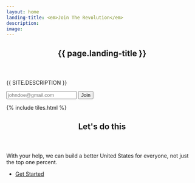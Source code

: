 ```yaml
---
layout: home
landing-title: <em>Join The Revolution</em>
description:
image:
---
```


<!-- Banner -->
<section id="banner" class="major">
	<div class="inner">
		<header class="major">
			<h1>{{ page.landing-title }}</h1>
		</header>
		<div class="content">
			<p style="text-transform: uppercase;">{{ site.description }}</p>
			<form id="email-signup" autocomplete="on">
				<input type="email" name="email"  placeholder="johndoe@gmail.com"/>
				<button type="submit">Join</button>
			</form>
			<!-- <ul class="actions">
				<li><a href="#one" class="button next scrolly">More</a></li>
			</ul> -->
		</div>
	</div>
</section>

<!-- Main -->
<div id="main">

<!-- One -->
{% include tiles.html %}

<!-- Two -->
<section id="two">
	<div class="inner">
		<header class="major">
			<h2>Let's do this</h2>
		</header>
		<p>With your help, we can build a better United States for everyone, not just the top one percent.</p>
		<ul class="actions">
			<li><a href="2016/08/25/aliquam.html" class="button next">Get Started</a></li>
		</ul>
	</div>
</section>

</div>
